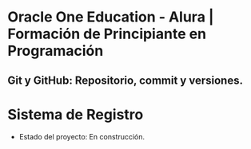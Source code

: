 # Oracle One Education - Alura | Formación de Principiante en Programación
## Git y GitHub: Repositorio, commit y versiones.

# Sistema de Registro

- Estado del proyecto: En construcción.
